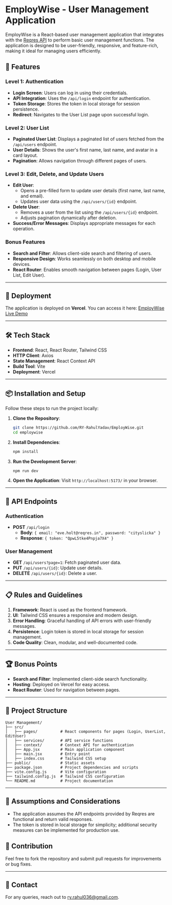 # EmployWise - User Management Application

EmployWise is a React-based user management application that integrates with the [Reqres API](https://reqres.in/) to perform basic user management functions. The application is designed to be user-friendly, responsive, and feature-rich, making it ideal for managing users efficiently.

## 🌟 Features

### Level 1: Authentication
- **Login Screen**: Users can log in using their credentials.
- **API Integration**: Uses the `/api/login` endpoint for authentication.
- **Token Storage**: Stores the token in local storage for session persistence.
- **Redirect**: Navigates to the User List page upon successful login.

### Level 2: User List
- **Paginated User List**: Displays a paginated list of users fetched from the `/api/users` endpoint.
- **User Details**: Shows the user's first name, last name, and avatar in a card layout.
- **Pagination**: Allows navigation through different pages of users.

### Level 3: Edit, Delete, and Update Users
- **Edit User**: 
  - Opens a pre-filled form to update user details (first name, last name, and email).
  - Updates user data using the `/api/users/{id}` endpoint.
- **Delete User**: 
  - Removes a user from the list using the `/api/users/{id}` endpoint.
  - Adjusts pagination dynamically after deletion.
- **Success/Error Messages**: Displays appropriate messages for each operation.

### Bonus Features
- **Search and Filter**: Allows client-side search and filtering of users.
- **Responsive Design**: Works seamlessly on both desktop and mobile devices.
- **React Router**: Enables smooth navigation between pages (Login, User List, Edit User).

---

## 🚀 Deployment

The application is deployed on **Vercel**. You can access it here: [EmployWise Live Demo](https://employ-wise-lake.vercel.app/)

---

## 🛠️ Tech Stack

- **Frontend**: React, React Router, Tailwind CSS
- **HTTP Client**: Axios
- **State Management**: React Context API
- **Build Tool**: Vite
- **Deployment**: Vercel

---

## 📦 Installation and Setup

Follow these steps to run the project locally:

1. **Clone the Repository**:
   ```bash
   git clone https://github.com/RY-RahulYadav/EmployWise.git
   cd employwise
   ```

2. **Install Dependencies**:
   ```bash
   npm install
   ```

3. **Run the Development Server**:
   ```bash
   npm run dev
   ```

4. **Open the Application**:
   Visit `http://localhost:5173/` in your browser.

---

## 📖 API Endpoints

### Authentication
- **POST** `/api/login`
  - **Body**: `{ email: "eve.holt@reqres.in", password: "cityslicka" }`
  - **Response**: `{ token: "QpwL5tke4Pnpja7X4" }`

### User Management
- **GET** `/api/users?page=1`: Fetch paginated user data.
- **PUT** `/api/users/{id}`: Update user details.
- **DELETE** `/api/users/{id}`: Delete a user.

---

## 📋 Rules and Guidelines

1. **Framework**: React is used as the frontend framework.
2. **UI**: Tailwind CSS ensures a responsive and modern design.
3. **Error Handling**: Graceful handling of API errors with user-friendly messages.
4. **Persistence**: Login token is stored in local storage for session management.
5. **Code Quality**: Clean, modular, and well-documented code.

---

## 🏆 Bonus Points

- **Search and Filter**: Implemented client-side search functionality.
- **Hosting**: Deployed on Vercel for easy access.
- **React Router**: Used for navigation between pages.

---

## 📂 Project Structure

```
User Management/
├── src/
│   ├── pages/          # React components for pages (Login, UserList, EditUser)
│   ├── services/       # API service functions
│   ├── context/        # Context API for authentication
│   ├── App.jsx         # Main application component
│   ├── main.jsx        # Entry point
│   ├── index.css       # Tailwind CSS setup
├── public/             # Static assets
├── package.json        # Project dependencies and scripts
├── vite.config.js      # Vite configuration
├── tailwind.config.js  # Tailwind CSS configuration
└── README.md           # Project documentation
```

---

## 📜 Assumptions and Considerations

- The application assumes the API endpoints provided by Reqres are functional and return valid responses.
- The token is stored in local storage for simplicity; additional security measures can be implemented for production use.



## 🤝 Contribution

Feel free to fork the repository and submit pull requests for improvements or bug fixes.

---

## 📧 Contact

For any queries, reach out to [ry.rahul036@gmail.com](mailto:ry.rahul036@gmail.com).
